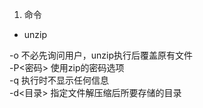 1. 命令
* unzip

-o 不必先询问用户，unzip执行后覆盖原有文件  
-P<密码> 使用zip的密码选项  
-q 执行时不显示任何信息  
-d<目录> 指定文件解压缩后所要存储的目录  
